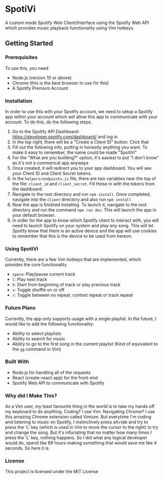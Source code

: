 # SpotiVi

A custom made Spotify Web Client/Interface using the Spotify Web API which provides music playback functionality using Vim hotkeys.

## Getting Started

### Prerequisites
To use this, you need
* Node.js (version 10 or above)
* Chrome (this is the best browser to use for this)
* A Spotify Premium Account

### Installation
In order to use this with your Spotify account, we need to setup a Spotify app within your account which will allow this app to communicate with your account. To do this, do the following steps.
1. Go to the Spotify API Dashboard: https://developer.spotify.com/dashboard/ and log in
2. In the top right, there will be a "Create a Client ID" button. Click that
3. Fill out the following info, putting in honestly anything you want. To make it easy to remember, the name could be made "SpotiVi"
4. For the "What are you building?" option, it's easiest to put "I don't know" as it's not a commerical app anyways
5. Once created, it will redirect you to your app dashboard. You will see your Client ID and Client Secret tokens. 
6. In the `helpers/endpoints.js` file, there are two variables near the top of the file: `client_id` and  `client_secret`. Fill these in with the tokens from the dashboard.
7. Navigate to the root directory and run `npm install`. Once completed, navigate into the `client` directory and also run `npm install`
8. Now the app is finished installing. To launch it, navigate to the root directory and run the command `npm run dev`. This will launch the app in your default browser.
9. In order for the app to know which Spotify client to interact with, you will need to launch Spotify on your system and play any song. This will let Spotify know that there is an active device and the app will use cookies to remember that this is the device to be used from hereon. 

### Using SpotiVi
Currently, there are a few Vim hotkeys that are implemented, which provides the core functionality
* `space`: Play/pause current track
* `l`: Play next track
* `h`: Start from beginning of track or play previous track
* `s`: Toggle shuffle on or off
* `r`: Toggle between no repeat, context repeat or track repeat

### Future Plans
Currently, the app only supports usage with a single playlist. In the future, I would like to add the following functionality:
* Ability to select playlists
* Ability to search for music
* Ability to go to the first song in the current playlist (Kind of equivalent to the `gg` command in Vim)

### Built With
* Node.js for handling all of the requests
* React (create-react-app) for the front-end
* Spotify Web API to communicate with Spotify

### Why did I Make This?
As a Vim user, my least favourite thing in the world is to take my hands off my keyboard to do anything. Coding? I use Vim. Navigating Chrome? I use this amazing Chrome extension called Vimium. But everytime I'm coding and listening to music on Spotify, I instinctively press alt+tab and try to press the 'L' key (which is used in Vim to move the cursor to the right) to try and change the song. But it's infuriating that no matter how many times I press the 'L' key, nothing happens. So I did what any logical developer would do, spend like 89 hours making something that would save me like 4 seconds. So here it is.

### License

This project is licensed under the MIT License
